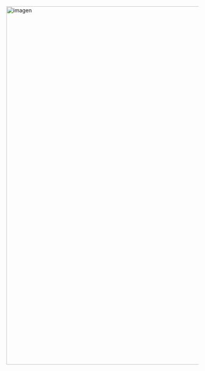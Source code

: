 <img width="1490" height="938" alt="imagen" src="https://github.com/user-attachments/assets/00267acb-9412-446c-b964-2e860f72628b" />

